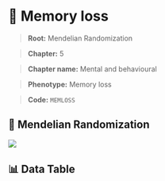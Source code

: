 # 🧪 Memory loss

> **Root:** Mendelian Randomization

> **Chapter:** 5  

> **Chapter name:** Mental and behavioural

> **Phenotype:** Memory loss  

> **Code:** `MEMLOSS`

## 🧬 Mendelian Randomization  

<img src="/MR/Figures/Forward/MEMLOSS.png"/>

## 📊 Data Table

<CsvTableMRF src="/public/MR/Data/Forward/MEMLOSS.csv"/>
